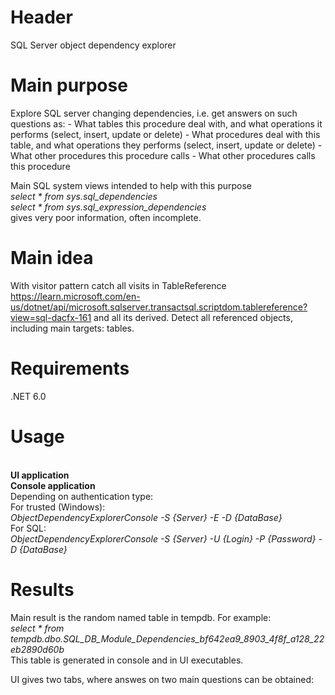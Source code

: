 # Header
SQL Server object dependency explorer

# Main purpose
Explore SQL server changing dependencies, i.e. get answers on such questions as:
	- What tables this procedure deal with, and what operations it performs (select, insert, update or delete)
	- What procedures deal with this table, and what operations they performs (select, insert, update or delete)
	- What other procedures this procedure calls
	- What other procedures calls this procedure

Main SQL system views intended to help with this purpose
<br>
<i>select * from sys.sql_dependencies</i>
<br>
<i>select * from sys.sql_expression_dependencies</i>
<br>
gives very poor information, often incomplete.

# Main idea
With visitor pattern catch all visits in TableReference
https://learn.microsoft.com/en-us/dotnet/api/microsoft.sqlserver.transactsql.scriptdom.tablereference?view=sql-dacfx-161
and all its derived. Detect all referenced objects, including main targets: tables.

# Requirements
.NET 6.0

# Usage
<br>
<b>UI application</b>
<br>
<b>Console application</b>
<br>
Depending on authentication type:
<br>
For trusted (Windows):
<br>
<i>ObjectDependencyExplorerConsole -S {Server} -E -D {DataBase}</i>
<br>
For SQL:
<br>
<i>ObjectDependencyExplorerConsole -S {Server} -U {Login} -P {Password} -D {DataBase}</i>
<br>

# Results
Main result is the random named table in tempdb.
For example:
<br>
<i>select * from tempdb.dbo.SQL_DB_Module_Dependencies_bf642ea9_8903_4f8f_a128_22eb2890d60b</i>
<br>
This table is generated in console and in UI executables.

UI gives two tabs, where answes on two main questions can be obtained:

